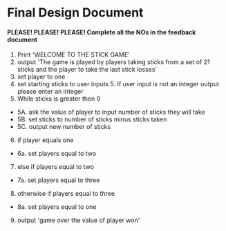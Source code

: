 # Final Design Document
#### PLEASE! PLEASE! PLEASE! Complete all the NOs in the feedback document 
1. Print 'WELCOME TO THE STICK GAME'
2. output 'The game is played by players taking sticks from a set of 21 sticks and the player to take the last stick losses'
3. set player to one 
4. set starting sticks to user inputs
   5. If user input is not an integer output please enter an integer
5. While sticks is greater then 0
- 5A. ask the value of player to input number of sticks they will take 
- 5B. set sticks to number of sticks minus sticks taken
- 5C. output new number of sticks
6. if player equals one 
- 6a. set players equal to two 
7. else if players equal to two 
-    7a. set players equal to three
8. otherwise if players equal to three
-   8a. set players equal to one
9. output 'game over the value of player won'